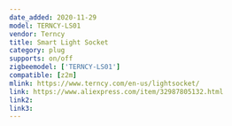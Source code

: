 ```yaml
---
date_added: 2020-11-29
model: TERNCY-LS01
vendor: Terncy
title: Smart Light Socket
category: plug
supports: on/off
zigbeemodel: ['TERNCY-LS01']
compatible: [z2m]
mlink: https://www.terncy.com/en-us/lightsocket/
link: https://www.aliexpress.com/item/32987805132.html
link2: 
link3: 
---
```


